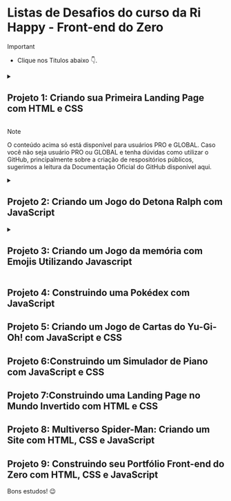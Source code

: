 # Listas de Desafios do curso da Ri Happy - Front-end do Zero

> [!IMPORTANT]
>
> - Clique nos Titulos abaixo :point_down:.

<details>

<summary>

## Projeto 1: Criando sua Primeira Landing Page com HTML e CSS

 </summary>

### Entendendo o Desafio do Projeto 1

    Seja criativo(a)! Explore todos os conceitos que aprendemos nessa imersão e replique (ou melhore, porque não) este projeto prático. Para isso, seu próprio repositório e, com isso, aumente ainda mais seu portfólio de projetos no GitHub!

    Dica: você pode dar um "fork" no Repositório do GitHub (App) para organizar suas alterações e evoluções, mantendo uma referência direta ao código original.
     
### GitHub do Projeto 1

    Todo código-fonte desenvolvido para este conteúdo foi versionado no GitHub, no seguinte endereço:
    https://github.com/digitalinnovationone/trilha-css-desafio-01
     
### Figma do Projeto 1

    O link do protótipo utilizado no Figma está disponível no seguinte endereço:
    https://www.figma.com/file/3PiokoJj9IhGDnNiWAJbz7/DIO---Desafio-01?node-id=0%3A1
     
    Dúvidas de como usar o GitHub?
    Assista essa curta aula com Felipe Aguiar, clicando aqui. (conteúdo não obrigatório para a conclusão do Desafio de Projeto)
</details>

> [!Note]
> O conteúdo acima só está disponível para usuários PRO e GLOBAL. Caso você não seja usuário PRO ou GLOBAL e tenha dúvidas como utilizar o GitHub, principalmente sobre a criação de respositórios públicos, sugerimos a leitura da Documentação Oficial do GitHub disponível aqui.

<details>

<summary>

## Projeto 2: Criando um Jogo do Detona Ralph com JavaScript

</summary>

### Entendendo o Desafio do Projeto 2

#### 🎯 AGORA É A SUA VEZ do Projeto 2

Chegou a hora de colocar em prática tudo aquilo que você aprendeu durante esse projeto.

#### 👨‍💻 OBJETIVO do Projeto 2

Sua missão vai ser reproduzir passo passo o projeto visto nessa aula, ao final
suba seu projeto no Github e compartilhe conosco clicando no botão "Entregar Projeto" e cole o link do seu repositório do Github.

#### 🔗 Links Úteis do Projeto 2

Sabemos que toda jornada tem seus desafios, por isso separamos alguns links que podem te ajudar durante esse processo:

- Veja como entregar seu desafio de projeto no Github: Como entregar seu desafio de projeto
- Código-fonte deste Desafio de Projeto:Código-fonte do projeto

</details>

<details>

<summary>

## Projeto 3: Criando um Jogo da memória com Emojis Utilizando Javascript

</summary>

### Entendendo o Desafio do Projeto 3

#### 🎯 AGORA É A SUA VEZ do Projeto 3

Chegou a hora de colocar em prática tudo aquilo que você aprendeu durante esse projeto.

#### 👨‍💻 OBJETIVO do Projeto 3

Sua missão vai ser reproduzir passo passo o projeto visto nessa aula, ao final
suba seu projeto no Github e compartilhe conosco clicando no botão "Entregar Projeto" e cole o link do seu repositório do Github.

#### 🔗 Links Úteis do Projeto 3

Sabemos que toda jornada tem seus desafios, por isso separamos alguns links que podem te ajudar durante esse processo:

- Veja como entregar seu desafio de projeto no Github: Como entregar seu desafio de projeto
- Código-fonte deste Desafio de Projeto: Código-fonte do projeto

</details>

## Projeto 4: Construindo uma Pokédex com JavaScript

## Projeto 5: Criando um Jogo de Cartas do Yu-Gi-Oh! com JavaScript e CSS

## Projeto 6:Construindo um Simulador de Piano com JavaScript e CSS

## Projeto 7:Construindo uma Landing Page no Mundo Invertido com HTML e CSS

## Projeto 8: Multiverso Spider-Man: Criando um Site com HTML, CSS e JavaScript

## Projeto 9: Construindo seu Portfólio Front-end do Zero com HTML, CSS e JavaScript

Bons estudos! 😉